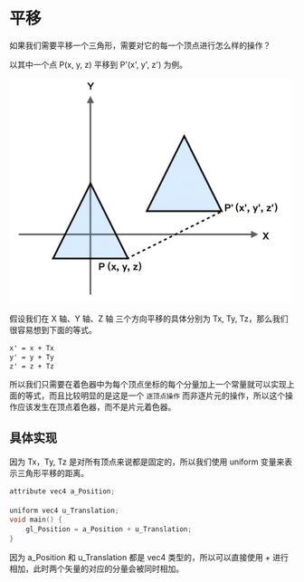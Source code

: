 # 平移

如果我们需要平移一个三角形，需要对它的每一个顶点进行怎么样的操作？

以其中一个点 P(x, y, z) 平移到 P'(x', y', z') 为例。

<img src="https://github.com/zqiangxu/webgl/blob/main/assets/book/lesson11/move.png?raw=true" width="500px"/>

假设我们在 X 轴、Y 轴、Z 轴 三个方向平移的具体分别为 Tx, Ty, Tz，那么我们很容易想到下面的等式。

```
x' = x + Tx
y' = y + Ty
z' = z + Tz
```

所以我们只需要在着色器中为每个顶点坐标的每个分量加上一个常量就可以实现上面的等式，而且比较明显的是这是一个 `逐顶点操作` 而非逐片元的操作，所以这个操作应该发生在顶点着色器，而不是片元着色器。

## 具体实现

因为 Tx，Ty, Tz 是对所有顶点来说都是固定的，所以我们使用 uniform 变量来表示三角形平移的距离。

```c++
attribute vec4 a_Position;

uniform vec4 u_Translation;
void main() {
    gl_Position = a_Position + u_Translation;
}
```

因为 a_Position 和 u_Translation 都是 vec4 类型的，所以可以直接使用 + 进行相加，此时两个矢量的对应的分量会被同时相加。

